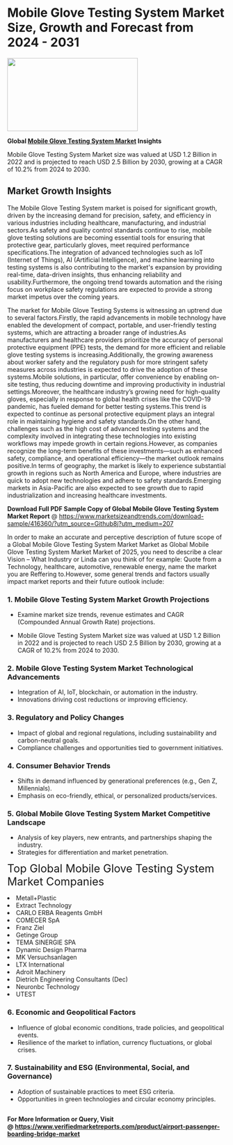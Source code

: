 <H1>Mobile Glove Testing System Market Size, Growth and Forecast from 2024 - 2031</H1><img class="aligncenter size-medium wp-image-584254" src="https://thirdeyenews.in/wp-content/uploads/2024/09/Global-Market-Research-300x168.jpeg" alt="" width="300" height="168" /><p><strong>Global&nbsp;<a href="https://www.marketsizeandtrends.com/download-sample/416360/?utm_source=Github8j?utm_medium=207">Mobile Glove Testing System Market</a> Insights</strong></p><p>Mobile Glove Testing System Market size was valued at USD 1.2 Billion in 2022 and is projected to reach USD 2.5 Billion by 2030, growing at a CAGR of 10.2% from 2024 to 2030.</p><p><h2>Market Growth Insights</h2> <p>The Mobile Glove Testing System market is poised for significant growth, driven by the increasing demand for precision, safety, and efficiency in various industries including healthcare, manufacturing, and industrial sectors.As safety and quality control standards continue to rise, mobile glove testing solutions are becoming essential tools for ensuring that protective gear, particularly gloves, meet required performance specifications.The integration of advanced technologies such as IoT (Internet of Things), AI (Artificial Intelligence), and machine learning into testing systems is also contributing to the market's expansion by providing real-time, data-driven insights, thus enhancing reliability and usability.Furthermore, the ongoing trend towards automation and the rising focus on workplace safety regulations are expected to provide a strong market impetus over the coming years.</p> <p>The market for Mobile Glove Testing Systems is witnessing an uptrend due to several factors.Firstly, the rapid advancements in mobile technology have enabled the development of compact, portable, and user-friendly testing systems, which are attracting a broader range of industries.As manufacturers and healthcare providers prioritize the accuracy of personal protective equipment (PPE) tests, the demand for more efficient and reliable glove testing systems is increasing.Additionally, the growing awareness about worker safety and the regulatory push for more stringent safety measures across industries is expected to drive the adoption of these systems.Mobile solutions, in particular, offer convenience by enabling on-site testing, thus reducing downtime and improving productivity in industrial settings.Moreover, the healthcare industry’s growing need for high-quality gloves, especially in response to global health crises like the COVID-19 pandemic, has fueled demand for better testing systems.This trend is expected to continue as personal protective equipment plays an integral role in maintaining hygiene and safety standards.On the other hand, challenges such as the high cost of advanced testing systems and the complexity involved in integrating these technologies into existing workflows may impede growth in certain regions.However, as companies recognize the long-term benefits of these investments—such as enhanced safety, compliance, and operational efficiency—the market outlook remains positive.In terms of geography, the market is likely to experience substantial growth in regions such as North America and Europe, where industries are quick to adopt new technologies and adhere to safety standards.Emerging markets in Asia-Pacific are also expected to see growth due to rapid industrialization and increasing healthcare investments.<p><span class=""><strong>Download Full PDF Sample Copy of Global Mobile Glove Testing System Market Report</strong> @ <a href="https://www.marketsizeandtrends.com/download-sample/416360/?utm_source=Github8j?utm_medium=207" target="_blank">https://www.marketsizeandtrends.com/download-sample/416360/?utm_source=Github8j?utm_medium=207</a></span></p><p>In order to make an accurate and perceptive description of future scope of a Global&nbsp;Mobile Glove Testing System Market Market as Global&nbsp;Mobile Glove Testing System Market Market of 2025, you need to describe a clear Vision &ndash; What Industry or Linda can you think of for example: Quote from a Technology, healthcare, automotive, renewable energy, name the market you are Reffering to.However, some general trends and factors usually impact market reports and their future outlook include:</p><h3>1.&nbsp;<strong>Mobile Glove Testing System Market Growth Projections</strong></h3><ul><li>Examine market size trends, revenue estimates and CAGR (Compounded Annual Growth Rate) projections.</li><li><p>Mobile Glove Testing System Market size was valued at USD 1.2 Billion in 2022 and is projected to reach USD 2.5 Billion by 2030, growing at a CAGR of 10.2% from 2024 to 2030.</p></li></ul><h3>2.&nbsp;<strong>Mobile Glove Testing System Market Technological Advancements</strong></h3><ul><li>Integration of AI, IoT, blockchain, or automation in the industry.</li><li>Innovations driving cost reductions or improving efficiency.</li></ul><h3>3.&nbsp;<strong>Regulatory and Policy Changes</strong></h3><ul><li>Impact of global and regional regulations, including sustainability and carbon-neutral goals.</li><li>Compliance challenges and opportunities tied to government initiatives.</li></ul><h3>4.&nbsp;<strong>Consumer Behavior Trends</strong></h3><ul><li>Shifts in demand influenced by generational preferences (e.g., Gen Z, Millennials).</li><li>Emphasis on eco-friendly, ethical, or personalized products/services.</li></ul><h3>5.&nbsp;<strong>Global Mobile Glove Testing System Market Competitive Landscape</strong></h3><ul><li>Analysis of key players, new entrants, and partnerships shaping the industry.</li><li>Strategies for differentiation and market penetration.</li></ul><p data-pm-slice="1 1 []"><span style="color: inherit; font-family: inherit; font-size: 25px;">Top Global Mobile Glove Testing System Market Companies</span></p><div class="" data-test-id=""><p><li>Metall+Plastic</li><li> Extract Technology</li><li> CARLO ERBA Reagents GmbH</li><li> COMECER SpA</li><li> Franz Ziel</li><li> Getinge Group</li><li> TEMA SINERGIE SPA</li><li> Dynamic Design Pharma</li><li> MK Versuchsanlagen</li><li> LTX International</li><li> Adroit Machinery</li><li> Dietrich Engineering Consultants (Dec)</li><li> Neuronbc Technology</li><li> UTEST</li></p></div><h3>6.&nbsp;<strong>Economic and Geopolitical Factors</strong></h3><ul><li>Influence of global economic conditions, trade policies, and geopolitical events.</li><li>Resilience of the market to inflation, currency fluctuations, or global crises.</li></ul><h3>7.&nbsp;<strong>Sustainability and ESG (Environmental, Social, and Governance)</strong></h3><ul><li>Adoption of sustainable practices to meet ESG criteria.</li><li>Opportunities in green technologies and circular economy principles.</li></ul><h2><strong style="font-size: 14px;">For More Information or Query, Visit @&nbsp;</strong><a style="background-color: #ffffff; font-size: 14px;" href="https://www.marketsizeandtrends.com/report/mobile-glove-testing-system-market/" target="_blank">https://www.verifiedmarketreports.com/product/airport-passenger-boarding-bridge-market</a></h2>